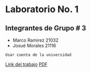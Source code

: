 # Laboratorio No. 1 

## Integrantes de Grupo # 3 
- Marco Ramirez 21032
- Josué Morales 21116 


```
Usar cuenta de la universidad
```
[Link del trabajo](https://docs.google.com/document/d/1bnq81VqwpD7CFiWPqFk5ca-KoMrcBozUzkKS7iOatqc/edit?usp=sharing)
[PDF]()

